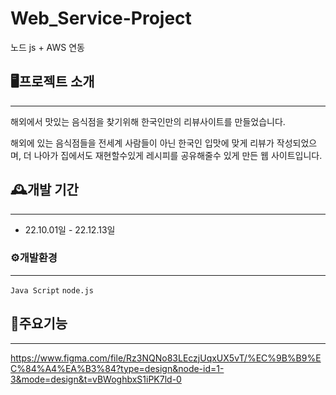 # Web_Service-Project
노드 js + AWS 연동
## 🖥️프로젝트 소개 
---
해외에서 맛있는 음식점을 찾기위해 한국인만의 리뷰사이트를 만들었습니다.

해외에 있는 음식점들을 전세계 사람들이 아닌 한국인 입맛에 맞게 리뷰가 작성되었으며, 더 나아가 집에서도 재현할수있게 레시피를 공유해줄수 있게 만든 웹 사이트입니다. 
<br>

## 🕰️개발 기간
---
* 22.10.01일 - 22.12.13일

### ⚙️개발환경
---
`Java Script`
`node.js`

## 📌주요기능
---
<https://www.figma.com/file/Rz3NQNo83LEczjUqxUX5vT/%EC%9B%B9%EC%84%A4%EA%B3%84?type=design&node-id=1-3&mode=design&t=vBWoghbxS1iPK7ld-0>
